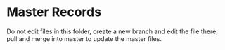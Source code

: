 # Master Records

Do not edit files in this folder, create a new branch and edit the file there, pull and merge into master to update the master files.
